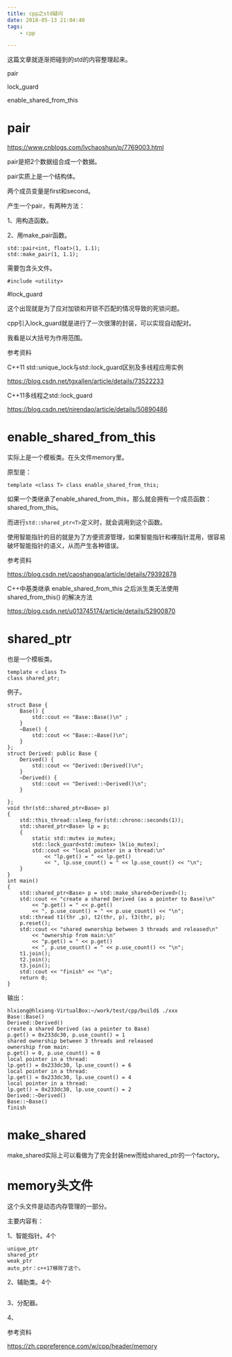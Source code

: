```yaml
---
title: cpp之std疑问
date: 2018-05-13 21:04:40
tags:
	- cpp

---
```




这篇文章就逐渐把碰到的std的内容整理起来。

pair

lock_guard

enable_shared_from_this



# pair

https://www.cnblogs.com/lvchaoshun/p/7769003.html

pair是把2个数据组合成一个数据。

pair实质上是一个结构体。

两个成员变量是first和second。

产生一个pair，有两种方法：

1、用构造函数。

2、用make_pair函数。

```
std::pair<int, float>(1, 1.1);
std::make_pair(1, 1.1);
```

需要包含头文件。

```
#include <utility>
```



#lock_guard

这个出现就是为了应对加锁和开锁不匹配的情况导致的死锁问题。

cpp引入lock_guard就是进行了一次很薄的封装，可以实现自动配对。

我看是以大括号为作用范围。



参考资料

 C++11 std::unique_lock与std::lock_guard区别及多线程应用实例 

https://blog.csdn.net/tgxallen/article/details/73522233

C++11多线程之std::lock_guard

https://blog.csdn.net/nirendao/article/details/50890486



# enable_shared_from_this

实际上是一个模板类。在头文件memory里。

原型是：

```
template <class T> class enable_shared_from_this;
```

如果一个类继承了enable_shared_from_this，那么就会拥有一个成员函数：shared_from_this。

而进行`std::shared_ptr<T>`定义时，就会调用到这个函数。

使用智能指针的目的就是为了方便资源管理，如果智能指针和裸指针混用，很容易破坏智能指针的语义，从而产生各种错误。





参考资料

https://blog.csdn.net/caoshangpa/article/details/79392878

C++中基类继承 enable_shared_from_this 之后派生类无法使用 shared_from_this() 的解决方法

https://blog.csdn.net/u013745174/article/details/52900870

# shared_ptr

也是一个模板类。

```
template < class T>
class shared_ptr;
```

例子。

```
struct Base {
	Base() {
		std::cout << "Base::Base()\n" ;
	}
	~Base() {
		std::cout << "Base::~Base()\n";
	}
};
struct Derived: public Base {
	Derived() {
		std::cout << "Derived::Derived()\n";
	}
	~Derived() {
		std::cout << "Derived::~Derived()\n";
	}
	
};
void thr(std::shared_ptr<Base> p)
{
	std::this_thread::sleep_for(std::chrono::seconds(1));
	std::shared_ptr<Base> lp = p;
	{
		static std::mutex io_mutex;
		std::lock_guard<std::mutex> lk(io_mutex);
		std::cout << "local pointer in a thread:\n"
			<< "lp.get() = " << lp.get()
			<< ", lp.use_count() = " << lp.use_count() << "\n";
	}
}
int main()
{
	std::shared_ptr<Base> p = std::make_shared<Derived>();
	std::cout << "create a shared Derived (as a pointer to Base)\n"
		<< "p.get() = " << p.get()
		<< ", p.use_count() = " << p.use_count() << "\n";
	std::thread t1(thr ,p), t2(thr, p), t3(thr, p);
	p.reset();
	std::cout << "shared ownership between 3 threads and released\n"
		<< "ownership from main:\n"
		<< "p.get() = " << p.get()
		<< ", p.use_count() = " << p.use_count() << "\n";
	t1.join();
	t2.join();
	t3.join();
	std::cout << "finish" << "\n";
	return 0;
}
```

输出：

```
hlxiong@hlxiong-VirtualBox:~/work/test/cpp/build$ ./xxx 
Base::Base()
Derived::Derived()
create a shared Derived (as a pointer to Base)
p.get() = 0x233dc30, p.use_count() = 1
shared ownership between 3 threads and released
ownership from main:
p.get() = 0, p.use_count() = 0
local pointer in a thread:
lp.get() = 0x233dc30, lp.use_count() = 6
local pointer in a thread:
lp.get() = 0x233dc30, lp.use_count() = 4
local pointer in a thread:
lp.get() = 0x233dc30, lp.use_count() = 2
Derived::~Derived()
Base::~Base()
finish
```

# make_shared

make_shared实际上可以看做为了完全封装new而给shared_ptr的一个factory。



# memory头文件

这个头文件是动态内存管理的一部分。

主要内容有：

1、智能指针。4个

```
unique_ptr
shared_ptr
weak_ptr
auto_ptr：c++17移除了这个。
```

2、辅助类。4个

```

```

3、分配器。

4、



参考资料

https://zh.cppreference.com/w/cpp/header/memory